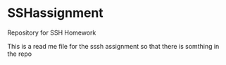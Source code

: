 # SSHassignment
Repository for SSH Homework

This is a read me file for the sssh assignment so that there is somthing in the repo
